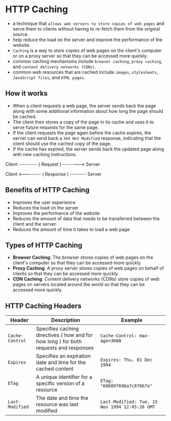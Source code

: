 # HTTP Caching

- a technique that `allows web servers to store copies of web pages` and serve them to clients without having to re-fetch them from the original source.
- help reduce the load on the server and improve the performance of the website.
- `Caching` is a way to store copies of web pages on the client's computer or on a proxy server so that they can be accessed more quickly.
- common caching mechanisms include `browser caching`, `proxy caching`, and `content delivery networks (CDNs)`.
- common web resources that are cached include `images`, `stylesheets`, `JavaScript files`, and `HTML pages`.

## How it works

- When a client requests a web page, the server sends back the page along with some additional information about how long the page should be cached.
- The client then stores a copy of the page in its cache and uses it to serve future requests for the same page.
- If the client requests the page again before the cache expires, the server can send back a `304 Not Modified` response, indicating that the client should use the cached copy of the page.
- If the cache has expired, the server sends back the updated page along with new caching instructions.

Client --------- ( Request ) --------> Server

Client <-------- ( Response ) -------- Server

## Benefits of HTTP Caching

- Improves the user experience
- Reduces the load on the server
- Improves the performance of the website
- Reduces the amount of data that needs to be transferred between the client and the server
- Reduces the amount of time it takes to load a web page

## Types of HTTP Caching

- **Browser Caching**: The browser stores copies of web pages on the client's computer so that they can be accessed more quickly.
- **Proxy Caching**: A proxy server stores copies of web pages on behalf of clients so that they can be accessed more quickly.
- **CDN Caching**: Content delivery networks (CDNs) store copies of web pages on servers located around the world so that they can be accessed more quickly.

## HTTP Caching Headers

| Header          | Description                                                                           | Example                                        |
| --------------- | ------------------------------------------------------------------------------------- | ---------------------------------------------- |
| `Cache-Control` | Specifies caching directives ( how and for how long ) for both requests and responses | `Cache-Control: max-age=3600`                  |
| `Expires`       | Specifies an expiration date and time for the cached content                          | `Expires: Thu, 01 Dec 1994`                    |
| `ETag`          | A unique identifier for a specific version of a resource                              | `ETag: "686897696a7c876b7e"`                   |
| `Last-Modified` | The date and time the resource was last modified                                      | `Last-Modified: Tue, 15 Nov 1994 12:45:26 GMT` |
